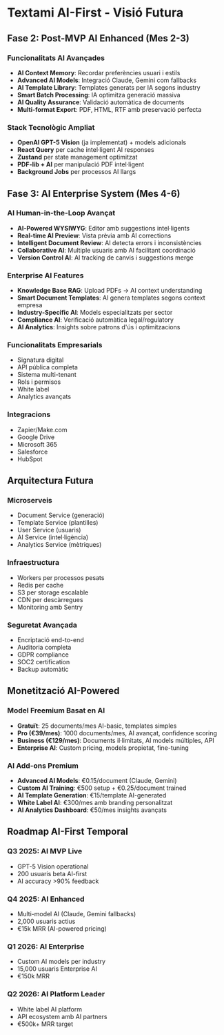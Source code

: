 # Textami AI-First - Visió Futura

## Fase 2: Post-MVP AI Enhanced (Mes 2-3)

### Funcionalitats AI Avançades
- **AI Context Memory**: Recordar preferències usuari i estils
- **Advanced AI Models**: Integració Claude, Gemini com fallbacks
- **AI Template Library**: Templates generats per IA segons industry
- **Smart Batch Processing**: IA optimitza generació massiva
- **AI Quality Assurance**: Validació automàtica de documents
- **Multi-format Export**: PDF, HTML, RTF amb preservació perfecta

### Stack Tecnològic Ampliat
- **OpenAI GPT-5 Vision** (ja implementat) + models adicionals
- **React Query** per cache intel·ligent AI responses
- **Zustand** per state management optimitzat
- **PDF-lib + AI** per manipulació PDF intel·ligent
- **Background Jobs** per processos AI llargs

## Fase 3: AI Enterprise System (Mes 4-6)

### AI Human-in-the-Loop Avançat
- **AI-Powered WYSIWYG**: Editor amb suggestions intel·ligents
- **Real-time AI Preview**: Vista prèvia amb AI corrections
- **Intelligent Document Review**: AI detecta errors i inconsistències
- **Collaborative AI**: Multiple usuaris amb AI facilitant coordinació
- **Version Control AI**: AI tracking de canvis i suggestions merge

### Enterprise AI Features
- **Knowledge Base RAG**: Upload PDFs → AI context understanding
- **Smart Document Templates**: AI genera templates segons context empresa
- **Industry-Specific AI**: Models especialitzats per sector
- **Compliance AI**: Verificació automàtica legal/regulatory
- **AI Analytics**: Insights sobre patrons d'ús i optimitzacions

### Funcionalitats Empresarials
- Signatura digital
- API pública completa
- Sistema multi-tenant
- Rols i permisos
- White label
- Analytics avançats

### Integracions
- Zapier/Make.com
- Google Drive
- Microsoft 365
- Salesforce
- HubSpot

## Arquitectura Futura

### Microserveis
- Document Service (generació)
- Template Service (plantilles) 
- User Service (usuaris)
- AI Service (intel·ligència)
- Analytics Service (mètriques)

### Infraestructura
- Workers per processos pesats
- Redis per cache
- S3 per storage escalable
- CDN per descàrregues
- Monitoring amb Sentry

### Seguretat Avançada
- Encriptació end-to-end
- Auditoria completa
- GDPR compliance
- SOC2 certification
- Backup automàtic

## Monetització AI-Powered

### Model Freemium Basat en AI
- **Gratuït**: 25 documents/mes AI-basic, templates simples
- **Pro (€39/mes)**: 1000 documents/mes, AI avançat, confidence scoring
- **Business (€129/mes)**: Documents il·limitats, AI models múltiples, API
- **Enterprise AI**: Custom pricing, models propietat, fine-tuning

### AI Add-ons Premium
- **Advanced AI Models**: €0.15/document (Claude, Gemini)
- **Custom AI Training**: €500 setup + €0.25/document trained
- **AI Template Generation**: €15/template AI-generated
- **White Label AI**: €300/mes amb branding personalitzat
- **AI Analytics Dashboard**: €50/mes insights avançats

## Roadmap AI-First Temporal

### Q3 2025: AI MVP Live
- GPT-5 Vision operational
- 200 usuaris beta AI-first
- AI accuracy >90% feedback

### Q4 2025: AI Enhanced
- Multi-model AI (Claude, Gemini fallbacks)
- 2,000 usuaris actius
- €15k MRR (AI-powered pricing)

### Q1 2026: AI Enterprise
- Custom AI models per industry
- 15,000 usuaris Enterprise AI
- €150k MRR

### Q2 2026: AI Platform Leader
- White label AI platform
- API ecosystem amb AI partners
- €500k+ MRR target